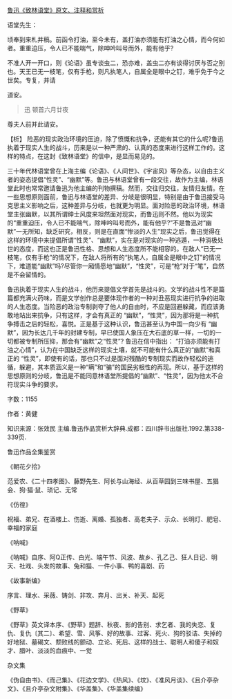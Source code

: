 [鲁迅《致林语堂》原文、注释和赏析](https://www.vrrw.net/wx/9464.html)

语堂先生：

顷奉到来札并稿。前函令打油，至今未有，盖打油亦须能有打油之心情，而今何如者。重重迫压，令人已不能喘气，除呻吟叫号而外，能有他乎?

不准人开一开口，则《论语》虽专谈虫二，恐亦难，盖虫二亦有谈得讨厌与否之别也。天王已无一枝笔，仅有手枪，则凡执笔人，自属全是眼中之钉，难乎免于今之世矣。专复，并请

道安。

>迅 顿首六月廿夜

尊夫人前并此请安。



【析】 险恶的现实政治环境的压迫，除了愤慨和抗争，还能有其它的什么呢?鲁迅执着于现实人生的战斗，历来是以一种严肃的、认真的态度来进行这样工作的。这样的特点，在这封《致林语堂》的信中，是显而易见的。

三十年代林语堂曾在上海主编《论语》、《人间世》、《宇宙风》等杂态，以自由主义者的姿态提倡“性灵”、“幽默”等。鲁迅与林语堂曾有一段交往，故作为主编，林语堂此时也常常邀请鲁迅为他主编的刊物撰稿。然而，交往归交往，友情归友情。在一些思想原则面前，鲁迅与林语堂的差异、分岐是很明显，特别是由于鲁迅接受马克思主义影响之后，这种差异与分岐，也就更为明显。面对险恶的政治环境，林语堂主张幽默，以其所谓绅士风度来坦然面对现实，而鲁迅则不然。他以为现实的“重重迫压，令人已不能喘气，除呻吟叫号而外，能有他乎?”不是鲁迅对“幽默”一无所知，缺乏研究，相反，则是在直面“惨淡的人生”现实之后，鲁迅觉得在这样的环境中来提倡所谓“性灵”、“幽默”，实在是对现实的一种逃遁，一种消极处世的态度，而这也正是鲁迅性格、思想和人生态度所不能相容的。在敌人“已无一枝笔，仅有手枪”的情况下，在敌人将所有的“执笔人，自属全是眼中之钉”的情况下，难道能“幽默”吗?尽管你一厢情愿地“幽默”，“性灵”，可是“枪”对于“笔”，自然是不会留情的。

鲁迅执着于现实人生的战斗，他历来提倡文学首先是战斗的。文学的战斗性不是篇篇都充满火药味，而是文学创作总是要体现作者的一种对丑恶现实进行抗争的进取的人生态度。当险恶的政治专制剥夺了他人的自由时，不应是回避躲藏，而应该勇敢地站出来抗争，只有这样，才会有真正的 “幽默”，“性灵”，因为那将是一种抗争搏击之后的轻松，喜悦。正是基于这种认识，鲁迅甚至认为中国一向少有 “幽默”，因为长达几千年的封建专制，早已使国人象压在大石底的草一样，一切的一切都被专制所压抑，那会有“幽默”之“性灵”? 鲁迅在信中指出： “打油亦须能有打油之心情”，认为在中国缺乏这样的现实土壤，就不可能有什么真正的“幽默”和真正的 “性灵”，即使有的话，那也只不过是面对残酷的专制现实而故作轻松的逃循，躲避，其本质涵义是一种“瞒”和“骗”的国民劣根性的再现。所以，基于这样的思想原则的分岐，鲁迅是不能同意林语堂所提倡的“幽默”、“性灵”，因为他太不合符现实斗争的要求。

字数：1155

作者：黄健

知识来源：张效民 主编.鲁迅作品赏析大辞典.成都：四川辞书出版社.1992.第338-339页.

鲁迅作品全集鉴赏

《朝花夕拾》

范爱农、《二十四孝图》、藤野先生、阿长与山海经、从百草园到三味书屋、五猖会、狗·猫·鼠、琐记、无常

《仿徨》

祝福、弟兄、在酒楼上、伤逝、离婚、孤独者、高老夫子、示众、长明灯、肥皂、幸福的家庭

《呐喊》

《呐喊》自序、阿Q正传、白光、端午节、风波、故乡、孔乙己、狂人日记、明天、社戏、头发的故事、兔和猫、一件小事、鸭的喜剧、药

《故事新编》

序言、理水、采薇、铸剑、非攻、奔月、出关、补天、起死

《野草》

《野草》英文译本序、《野草》题辞、秋夜、影的告别、求乞者、我的失恋、复仇、复仇〔其二〕、希望、雪、风筝、好的故事、过客、死火、狗的驳诘、失掉的好地狱、墓碣文、颓败线的颤动、立论、死后、这样的战士、聪明人和傻子和奴才、腊叶、淡淡的血痕中、一觉

杂文集

《伪自由书》、《而己集》、《花边文学》、《热风》、《坟》、《准风月谈》、《且介亭杂文》、《且介亭杂文附集》、《华盖集》、《华盖集续编》

